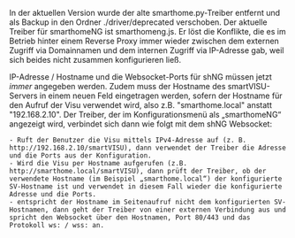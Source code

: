 In der aktuellen Version wurde der alte smarthome.py-Treiber entfernt und als Backup in den Ordner ./driver/deprecated verschoben. Der aktuelle Treiber für smarthomeNG ist smarthomeng.js. Er löst die Konflikte, die es im Betrieb hinter einem Reverse Proxy immer wieder zwischen dem externen Zugriff via Domainnamen und dem internen Zugriff via IP-Adresse gab, weil sich beides nicht zusammen konfigurieren ließ.

IP-Adresse / Hostname und die Websocket-Ports für shNG müssen jetzt *immer* angegeben werden. Zudem muss der Hostname des smartVISU-Servers in einem neuen Feld eingetragen werden, sofern der Hostname für den Aufruf der Visu verwendet wird, also z.B. "smarthome.local" anstatt "192.168.2.10". Der Treiber, der im Konfigurationsmenü als „smarthomeNG“ angezeigt wird, verbindet sich dann wie folgt mit dem shNG Websocket:

    - Ruft der Benutzer die Visu mittels IPv4-Adresse auf (z. B. http://192.168.2.10/smartVISU), dann verwendet der Treiber die Adresse und die Ports aus der Konfiguration.
    - Wird die Visu per Hostname aufgerufen (z.B. http://smarthome.local/smartVISU), dann prüft der Treiber, ob der verwendete Hostname (im Beispiel „smarthome.local“) der konfigurierte SV-Hostname ist und verwendet in diesem Fall wieder die konfigurierte Adresse und die Ports.
    - entspricht der Hostname im Seitenaufruf nicht dem konfigurierten SV-Hostnamen, dann geht der Treiber von einer externen Verbindung aus und spricht den Websocket über den Hostnamen, Port 80/443 und das Protokoll ws: / wss: an.
